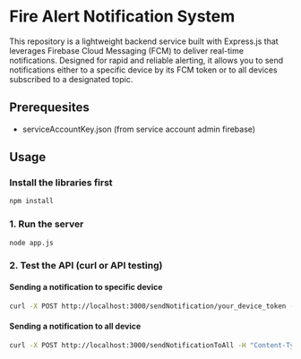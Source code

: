 # Fire Alert Notification System
This repository is a lightweight backend service built with Express.js that leverages Firebase Cloud Messaging (FCM) to deliver real-time notifications. Designed for rapid and reliable alerting, it allows you to send notifications either to a specific device by its FCM token or to all devices subscribed to a designated topic.

## Prerequesites
- serviceAccountKey.json (from service account admin firebase)

## Usage
### Install the libraries first
```bash
npm install
```

### 1. Run the server
```bash
node app.js
```

### 2. Test the API (curl or API testing)
#### Sending a notification to specific device
```bash
curl -X POST http://localhost:3000/sendNotification/your_device_token -H "Content-Type: application/json" -d '{"title": "Fire Detected", "body": "Room Temp Exceeded threshold"}'
```

#### Sending a notification to all device
```bash
curl -X POST http://localhost:3000/sendNotificationToAll -H "Content-Type: application/json" -d '{"title": "Fire Alert!", "body": "Fire Detected at St. 123"}'
```

